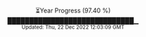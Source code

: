 <p align="center">
⏳Year Progress (97.40 %) <br>
█████████████████████████████▁ <br>
<sub>Updated: Thu, 22 Dec 2022 12:03:09 GMT</sub>
</p>

